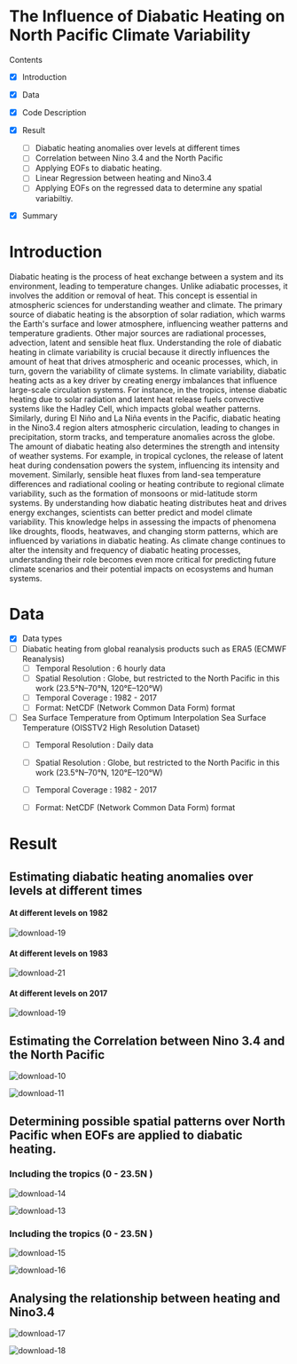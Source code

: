 # The Influence of Diabatic Heating on North Pacific Climate Variability

Contents
 - [x] Introduction
 - [x] Data
 - [x] Code Description
 - [x] Result 
   - [ ]  Diabatic heating anomalies over levels at different times
   - [ ]  Correlation between Nino 3.4 and the North Pacific
   - [ ]  Applying EOFs to diabatic heating.
   - [ ]  Linear Regression between heating and Nino3.4
   - [ ]  Applying EOFs on the regressed data to determine any spatial variabiltiy.
 - [x] Summary 


# Introduction

Diabatic heating is the process of heat exchange between a system and its environment, leading to temperature changes. Unlike adiabatic processes, it involves the addition or removal of heat. This concept is essential in atmospheric sciences for understanding weather and climate.
The primary source of diabatic heating is the absorption of solar radiation, which warms the Earth's surface and lower atmosphere, influencing weather patterns and temperature gradients. Other major sources are radiational processes, advection, latent and sensible heat flux.
Understanding the role of diabatic heating in climate variability is crucial because it directly influences the amount of heat that drives atmospheric and oceanic processes, which, in turn, govern the variability of climate systems. In climate variability, diabatic heating acts as a key driver by creating energy imbalances that influence large-scale circulation systems. For instance, in the tropics, intense diabatic heating due to solar radiation and latent heat release fuels convective systems like the Hadley Cell, which impacts global weather patterns. Similarly, during El Niño and La Niña events in the Pacific, diabatic heating in the Nino3.4 region alters atmospheric circulation, leading to changes in precipitation, storm tracks, and temperature anomalies across the globe.
The amount of diabatic heating also determines the strength and intensity of weather systems. For example, in tropical cyclones, the release of latent heat during condensation powers the system, influencing its intensity and movement. Similarly, sensible heat fluxes from land-sea temperature differences and radiational cooling or heating contribute to regional climate variability, such as the formation of monsoons or mid-latitude storm systems. By understanding how diabatic heating distributes heat and drives energy exchanges, scientists can better predict and model climate variability. This knowledge helps in assessing the impacts of phenomena like droughts, floods, heatwaves, and changing storm patterns, which are influenced by variations in diabatic heating. As climate change continues to alter the intensity and frequency of diabatic heating processes, understanding their role becomes even more critical for predicting future climate scenarios and their potential impacts on ecosystems and human systems.

# Data 
 - [x] Data types
  - [ ] Diabatic heating from global reanalysis products such as ERA5 (ECMWF Reanalysis)
    - [ ] Temporal Resolution : 6 hourly data
    - [ ] Spatial Resolution : Globe, but restricted to the North Pacific in this work (23.5°N–70°N, 120°E–120°W)
    - [ ] Temporal Coverage : 1982 - 2017
    - [ ] Format: NetCDF (Network Common Data Form) format
  - [ ] Sea Surface Temperature from Optimum Interpolation Sea Surface Temperature (OISSTV2 High Resolution Dataset)
    - [ ] Temporal Resolution : Daily data
    - [ ] Spatial Resolution : Globe, but restricted to the North Pacific in this work (23.5°N–70°N, 120°E–120°W)
    - [ ] Temporal Coverage : 1982 - 2017
    - [ ] Format: NetCDF (Network Common Data Form) format


# Result
 ## Estimating diabatic heating anomalies over levels at different times
   #### At different levels on 1982

   ![download-19](https://github.com/user-attachments/assets/a918a7ab-df31-4a64-a0ed-ad2239d50fca)
   
   
   #### At different levels on 1983
   ![download-21](https://github.com/user-attachments/assets/f8f5ea16-acb1-44cc-9485-a0fe09366763)
 

   #### At different levels on 2017
   ![download-19](https://github.com/user-attachments/assets/510fe7b4-3e96-491d-aba2-398d1888d0df)

   
 

 
 ## Estimating the Correlation between Nino 3.4 and the North Pacific

   ![download-10](https://github.com/user-attachments/assets/23977a3e-d050-40fe-8a8f-68cf1b7c1047)


   ![download-11](https://github.com/user-attachments/assets/c3690bc4-d995-4d22-983e-3149eaaa498c)


  ## Determining possible spatial patterns over North Pacific when EOFs are applied to diabatic heating. 
   ###  Including the tropics (0 - 23.5N )

   ![download-14](https://github.com/user-attachments/assets/ee3b38bf-62fc-4003-a6d6-f80182c6d252)
     
     
   ![download-13](https://github.com/user-attachments/assets/3e2cf82b-c168-443b-a660-82ef89ea9f96)

   ### Including the tropics (0 - 23.5N )

          
   ![download-15](https://github.com/user-attachments/assets/662baba1-563e-41bf-9bdd-fcb3d1bdccb7)


   ![download-16](https://github.com/user-attachments/assets/58772c4e-f9b7-4678-9785-8e728e5e5b72)

## Analysing the relationship between heating and Nino3.4

   ![download-17](https://github.com/user-attachments/assets/c7979b44-fda7-4068-9db2-19e2441cebf7)

   ![download-18](https://github.com/user-attachments/assets/c49c6406-3c9b-478f-b650-600fedec0a25)
 
























